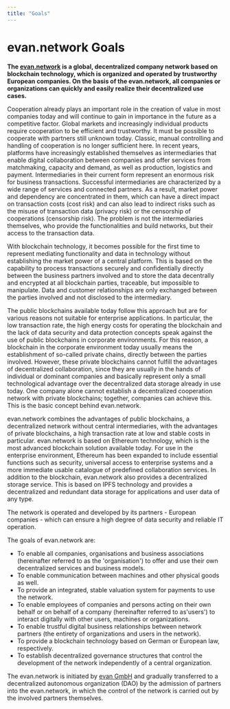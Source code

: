 ```yaml
---
title: "Goals"
---
```


# evan.network Goals

**The [evan.network](https://evan.network) is a global, decentralized company network based on blockchain technology, which is organized and operated by trustworthy European companies. On the basis of the evan.network, all companies or organizations can quickly and easily realize their decentralized use cases.**

Cooperation already plays an important role in the creation of value in most companies today and will continue to gain in importance in the future as a competitive factor. Global markets and increasingly individual products require cooperation to be efficient and trustworthy. It must be possible to cooperate with partners still unknown today. Classic, manual controlling and handling of cooperation is no longer sufficient here. In recent years, platforms have increasingly established themselves as intermediaries that enable digital collaboration between companies and offer services from matchmaking, capacity and demand, as well as production, logistics and payment. Intermediaries in their current form represent an enormous risk for business transactions. Successful intermediaries are characterized by a wide range of services and connected partners. As a result, market power and dependency are concentrated in them, which can have a direct impact on transaction costs (cost risk) and can also lead to indirect risks such as the misuse of transaction data (privacy risk) or the censorship of cooperations (censorship risk). The problem is not the intermediaries themselves, who provide the functionalities and build networks, but their access to the transaction data.

With blockchain technology, it becomes possible for the first time to represent mediating functionality and data in technology without establishing the market power of a central platform. This is based on the capability to process transactions securely and confidentially directly between the business partners involved and to store the data decentrally and encrypted at all blockchain parties, traceable, but impossible to manipulate. Data and customer relationships are only exchanged between the parties involved and not disclosed to the intermediary.

The public blockchains available today follow this approach but are for various reasons not suitable for enterprise applications. In particular, the low transaction rate, the high energy costs for operating the blockchain and the lack of data security and data protection concepts speak against the use of public blockchains in corporate environments. For this reason, a blockchain in the corporate environment today usually means the establishment of so-called private chains, directly between the parties involved. However, these private blockchains cannot fulfill the advantages of decentralized collaboration, since they are usually in the hands of individual or dominant companies and basically represent only a small technological advantage over the decentralized data storage already in use today.  One company alone cannot establish a decentralized cooperation network with private blockchains; together, companies can achieve this. This is the basic concept behind evan.network.

evan.network combines the advantages of public blockchains, a decentralized network without central intermediaries, with the advantages of private blockchains, a high transaction rate at low and stable costs in particular. evan.network is based on Ethereum technology, which is the most advanced blockchain solution available today. For use in the enterprise environment, Ethereum has been expanded to include essential functions such as security, universal access to enterprise systems and a more immediate usable catalogue of predefined collaboration services. In addition to the blockchain, evan.network also provides a decentralized storage service. This is based on IPFS technology and provides a decentralized and redundant data storage for applications and user data of any type.

The network is operated and developed by its partners - European companies - which can ensure a high degree of data security and reliable IT operation. 

The goals of evan.network are: 

- To enable all companies, organisations and business associations (hereinafter referred to as the 'organisation') to offer and use their own decentralized services and business models.
- To enable communication between machines and other physical goods as well.
- To provide an integrated, stable valuation system for payments to use the network.
- To enable employees of companies and persons acting on their own behalf or on behalf of a company (hereinafter referred to as'users') to interact digitally with other users, machines or organizations.
- To enable trustful digital business relationships between network partners (the entirety of organizations and users in the network).
- To provide a blockchain technology based on German or European law, respectively.
- To establish decentralized governance structures that control the development of the network independently of a central organization.

The evan.network is initiated by [evan GmbH](http://www.evan.network) and gradually transferred to a decentralized autonomous organization (DAO) by the admission of partners into the evan.network, in which the control of the network is carried out by the involved partners themselves.


  
